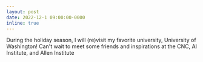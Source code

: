 ```yaml
---
layout: post
date: 2022-12-1 09:00:00-0000
inline: true
---
```


During the holiday season, I will (re)visit my favorite university, University of Washington! Can't wait to meet some friends and inspirations at the CNC, AI Institute, and Allen Institute

